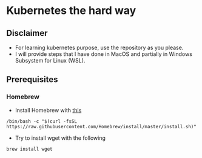 # Kubernetes the hard way
## Disclaimer
- For learning kubernetes purpose, use the repository as you please.
- I will provide steps that I have done in MacOS and partially in Windows Subsystem for Linux (WSL).
## Prerequisites
### Homebrew
* Install Homebrew with [this](https://brew.sh/)
```
/bin/bash -c "$(curl -fsSL https://raw.githubusercontent.com/Homebrew/install/master/install.sh)"
```
* Try to install wget with the following
```
brew install wget
```